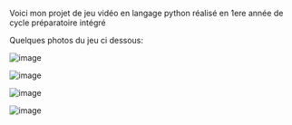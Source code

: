 Voici mon projet de jeu vidéo en langage python réalisé en 1ere année de cycle préparatoire intégré 

Quelques photos du jeu ci dessous:

![image](https://github.com/louiswin03/PROJET-INFO-LOUIS/assets/106116649/9957b957-0f0c-452e-80af-30756b49e9fd)

![image](https://github.com/louiswin03/PROJET-INFO-LOUIS/assets/106116649/83e429a2-ad3f-4392-bae8-d673f14fcf61)

![image](https://github.com/louiswin03/PROJET-INFO-LOUIS/assets/106116649/e6418861-cef7-4f0a-8210-2d0554a83105)

![image](https://github.com/louiswin03/PROJET-INFO-LOUIS/assets/106116649/9d8e7cb0-1fa5-4d5e-8233-0df7aa31b0b0)
